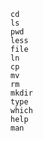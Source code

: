     cd
    ls
    pwd
    less
    file
    ln
    cp
    mv
    rm
    mkdir
    type
    which
    help
    man
